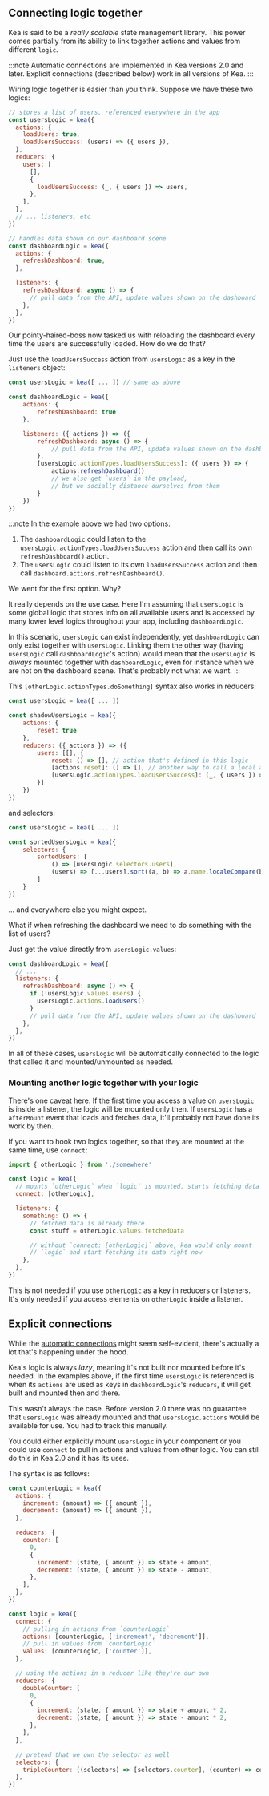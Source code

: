 ## Connecting logic together

Kea is said to be a _really scalable_ state management library. This power comes partially from its
ability to link together actions and values from different `logic`.

:::note
Automatic connections are implemented in Kea versions 2.0 and later. Explicit connections (described
below) work in all versions of Kea.
:::

Wiring logic together is easier than you think. Suppose we have these two logics:

```javascript
// stores a list of users, referenced everywhere in the app
const usersLogic = kea({
  actions: {
    loadUsers: true,
    loadUsersSuccess: (users) => ({ users }),
  },
  reducers: {
    users: [
      [],
      {
        loadUsersSuccess: (_, { users }) => users,
      },
    ],
  },
  // ... listeners, etc
})

// handles data shown on our dashboard scene
const dashboardLogic = kea({
  actions: {
    refreshDashboard: true,
  },

  listeners: {
    refreshDashboard: async () => {
      // pull data from the API, update values shown on the dashboard
    },
  },
})
```

Our pointy-haired-boss now tasked us with reloading the dashboard every time the users are
successfully loaded. How do we do that?

Just use the `loadUsersSuccess` action from `usersLogic` as a key in the `listeners` object:

```javascript
const usersLogic = kea([ ... ]) // same as above

const dashboardLogic = kea({
    actions: {
        refreshDashboard: true
    },

    listeners: ({ actions }) => ({
        refreshDashboard: async () => {
            // pull data from the API, update values shown on the dashboard
        },
        [usersLogic.actionTypes.loadUsersSuccess]: ({ users }) => {
            actions.refreshDashboard()
            // we also get `users` in the payload,
            // but we socially distance ourselves from them
        }
    })
})
```

:::note
In the example above we had two options:

1. The `dashboardLogic` could listen to the `usersLogic.actionTypes.loadUsersSuccess` action and then call
   its own `refreshDashboard()` action.
2. The `usersLogic` could listen to its own `loadUsersSuccess` action and then call
   `dashboard.actions.refreshDashboard()`.

We went for the first option. Why?

It really depends on the use case. Here I'm assuming that `usersLogic` is some global logic that
stores info on all available users and is accessed by many lower level logics throughout your app,
including `dashboardLogic`.

In this scenario, `usersLogic` can exist independently, yet `dashboardLogic` can only exist together
with `usersLogic`. Linking them the other way (having `usersLogic` call `dashboardLogic`'s action)
would mean that the `usersLogic` is _always_ mounted together with `dashboardLogic`, even for instance
when we are not on the dashboard scene. That's probably not what we want.
:::

This `[otherLogic.actionTypes.doSomething]` syntax also works in reducers:

```javascript
const usersLogic = kea([ ... ])

const shadowUsersLogic = kea({
    actions: {
        reset: true
    },
    reducers: ({ actions }) => ({
        users: [[], {
            reset: () => [], // action that's defined in this logic
            [actions.reset]: () => [], // another way to call a local action
            [usersLogic.actionTypes.loadUsersSuccess]: (_, { users }) => users
        }]
    })
})
```

and selectors:

```javascript
const usersLogic = kea([ ... ])

const sortedUsersLogic = kea({
    selectors: {
        sortedUsers: [
            () => [usersLogic.selectors.users],
            (users) => [...users].sort((a, b) => a.name.localeCompare(b.name))
        ]
    }
})
```

... and everywhere else you might expect.

What if when refreshing the dashboard we need to do something with the list of users?

Just get the value directly from `usersLogic.values`:

```javascript
const dashboardLogic = kea({
  // ...
  listeners: {
    refreshDashboard: async () => {
      if (!usersLogic.values.users) {
        usersLogic.actions.loadUsers()
      }
      // pull data from the API, update values shown on the dashboard
    },
  },
})
```

In all of these cases, `usersLogic` will be automatically connected to the logic that called it
and mounted/unmounted as needed.

### Mounting another logic together with your logic

There's one caveat here. If the first time you access a value on `usersLogic` is inside a listener,
the logic will be mounted only then. If `usersLogic` has a `afterMount` event that loads and fetches data,
it'll probably not have done its work by then.

If you want to hook two logics together, so that they are mounted at the same time, use `connect`:

```javascript
import { otherLogic } from './somewhere'

const logic = kea({
  // mounts `otherLogic` when `logic` is mounted, starts fetching data
  connect: [otherLogic],

  listeners: {
    something: () => {
      // fetched data is already there
      const stuff = otherLogic.values.fetchedData

      // without `connect: [otherLogic]` above, kea would only mount
      // `logic` and start fetching its data right now
    },
  },
})
```

This is not needed if you use `otherLogic` as a key in reducers or listeners. It's only needed if you
access elements on `otherLogic` inside a listener.

## Explicit connections

While the [automatic connections](/docs/BROKEN) might seem self-evident, there's actually a lot that's
happening under the hood.

Kea's logic is always _lazy_, meaning it's not built nor mounted before it's needed. In the examples
above, if the first time `usersLogic` is referenced is when its `actions` are used as keys in
`dashboardLogic`'s `reducers`, it will get built and mounted then and there.

This wasn't always the case. Before version 2.0 there was no guarantee that `usersLogic` was already
mounted and that `usersLogic.actions` would be available for use. You had to track this manually.

You could either explicitly mount `usersLogic` in your component or you could use `connect` to
pull in actions and values from other logic. You can still do this in Kea 2.0 and it has its uses.

The syntax is as follows:

```javascript
const counterLogic = kea({
  actions: {
    increment: (amount) => ({ amount }),
    decrement: (amount) => ({ amount }),
  },

  reducers: {
    counter: [
      0,
      {
        increment: (state, { amount }) => state + amount,
        decrement: (state, { amount }) => state - amount,
      },
    ],
  },
})

const logic = kea({
  connect: {
    // pulling in actions from `counterLogic`
    actions: [counterLogic, ['increment', 'decrement']],
    // pull in values from `counterLogic`
    values: [counterLogic, ['counter']],
  },

  // using the actions in a reducer like they're our own
  reducers: {
    doubleCounter: [
      0,
      {
        increment: (state, { amount }) => state + amount * 2,
        decrement: (state, { amount }) => state - amount * 2,
      },
    ],
  },

  // pretend that we own the selector as well
  selectors: {
    tripleCounter: [(selectors) => [selectors.counter], (counter) => counter * 3],
  },
})
```
